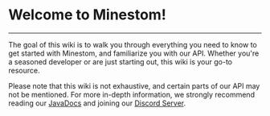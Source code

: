 # Welcome to Minestom!

---

The goal of this wiki is to walk you through everything you need to know to get started with Minestom, and familiarize you with our API. Whether you're a seasoned developer or are just starting out, this wiki is your go-to resource.

Please note that this wiki is not exhaustive, and certain parts of our API may not be mentioned. For more in-depth information, we strongly recommend reading our [JavaDocs](https://javadoc.minestom.net) and joining our [Discord Server](https://discord.com/invite/pkFRvqB).